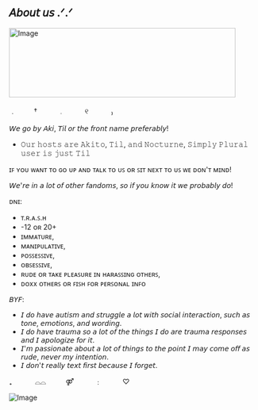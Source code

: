 ## 𝘈𝘣𝘰𝘶𝘵 𝘶𝘴 .ᐟ.ᐟ

<img width="456" height="140" alt="Image" src="https://github.com/user-attachments/assets/e0c6a2e2-55d1-453d-ae74-5869f7fcee3e" />

﹒　    　 †　　　    𓈒　   　　୧　    　　₎

𝘞𝘦 𝘨𝘰 𝘣𝘺 𝘈𝘬𝘪, 𝘛𝘪𝘭 𝘰𝘳 𝘵𝘩𝘦 𝘧𝘳𝘰𝘯𝘵 𝘯𝘢𝘮𝘦 𝘱𝘳𝘦𝘧𝘦𝘳𝘢𝘣𝘭𝘺!  　 　 　 　 　 　
- 𝙾𝚞𝚛 𝚑𝚘𝚜𝚝𝚜 𝚊𝚛𝚎 𝙰𝚔𝚒𝚝𝚘, 𝚃𝚒𝚕, 𝚊𝚗𝚍 𝙽𝚘𝚌𝚝𝚞𝚛𝚗𝚎, 𝚂𝚒𝚖𝚙𝚕𝚢 𝙿𝚕𝚞𝚛𝚊𝚕 𝚞𝚜𝚎𝚛 𝚒𝚜 𝚓𝚞𝚜𝚝 𝚃𝚒𝚕
 
ɪꜰ ʏᴏᴜ ᴡᴀɴᴛ ᴛᴏ ɢᴏ ᴜᴘ ᴀɴᴅ ᴛᴀʟᴋ ᴛᴏ ᴜꜱ ᴏʀ ꜱɪᴛ ɴᴇxᴛ ᴛᴏ ᴜꜱ ᴡᴇ ᴅᴏɴ'ᴛ ᴍɪɴᴅ!

𝘞𝘦'𝘳𝘦 𝘪𝘯 𝘢 𝘭𝘰𝘵 𝘰𝘧 𝘰𝘵𝘩𝘦𝘳 𝘧𝘢𝘯𝘥𝘰𝘮𝘴, 𝘴𝘰 𝘪𝘧 𝘺𝘰𝘶 𝘬𝘯𝘰𝘸 𝘪𝘵 𝘸𝘦 𝘱𝘳𝘰𝘣𝘢𝘣𝘭𝘺 𝘥𝘰!

ᴅɴɪ:
- ᴛ.ʀ.ᴀ.ꜱ.ʜ
- -12 ᴏʀ 20+
- ɪᴍᴍᴀᴛᴜʀᴇ,
- ᴍᴀɴɪᴘᴜʟᴀᴛɪᴠᴇ,
- ᴘᴏꜱꜱᴇꜱꜱɪᴠᴇ,
- ᴏʙꜱᴇꜱꜱɪᴠᴇ,
- ʀᴜᴅᴇ ᴏʀ ᴛᴀᴋᴇ ᴘʟᴇᴀꜱᴜʀᴇ ɪɴ ʜᴀʀᴀꜱꜱɪɴɢ ᴏᴛʜᴇʀꜱ,
- ᴅᴏxx ᴏᴛʜᴇʀꜱ ᴏʀ ꜰɪꜱʜ ꜰᴏʀ ᴘᴇʀꜱᴏɴᴀʟ ɪɴꜰᴏ

𝘉𝘠𝘍: 
- 𝘐 𝘥𝘰 𝘩𝘢𝘷𝘦 𝘢𝘶𝘵𝘪𝘴𝘮 𝘢𝘯𝘥 𝘴𝘵𝘳𝘶𝘨𝘨𝘭𝘦 𝘢 𝘭𝘰𝘵 𝘸𝘪𝘵𝘩 𝘴𝘰𝘤𝘪𝘢𝘭 𝘪𝘯𝘵𝘦𝘳𝘢𝘤𝘵𝘪𝘰𝘯, 𝘴𝘶𝘤𝘩 𝘢𝘴 𝘵𝘰𝘯𝘦, 𝘦𝘮𝘰𝘵𝘪𝘰𝘯𝘴, 𝘢𝘯𝘥 𝘸𝘰𝘳𝘥𝘪𝘯𝘨.
- 𝘐 𝘥𝘰 𝘩𝘢𝘷𝘦 𝘵𝘳𝘢𝘶𝘮𝘢 𝘴𝘰 𝘢 𝘭𝘰𝘵 𝘰𝘧 𝘵𝘩𝘦 𝘵𝘩𝘪𝘯𝘨𝘴 𝘐 𝘥𝘰 𝘢𝘳𝘦 𝘵𝘳𝘢𝘶𝘮𝘢 𝘳𝘦𝘴𝘱𝘰𝘯𝘴𝘦𝘴 𝘢𝘯𝘥 𝘐 𝘢𝘱𝘰𝘭𝘰𝘨𝘪𝘻𝘦 𝘧𝘰𝘳 𝘪𝘵. 
- 𝘐'𝘮 𝘱𝘢𝘴𝘴𝘪𝘰𝘯𝘢𝘵𝘦 𝘢𝘣𝘰𝘶𝘵 𝘢 𝘭𝘰𝘵 𝘰𝘧 𝘵𝘩𝘪𝘯𝘨𝘴 𝘵𝘰 𝘵𝘩𝘦 𝘱𝘰𝘪𝘯𝘵 𝘐 𝘮𝘢𝘺 𝘤𝘰𝘮𝘦 𝘰𝘧𝘧 𝘢𝘴 𝘳𝘶𝘥𝘦, 𝘯𝘦𝘷𝘦𝘳 𝘮𝘺 𝘪𝘯𝘵𝘦𝘯𝘵𝘪𝘰𝘯. 
- 𝘐 𝘥𝘰𝘯'𝘵 𝘳𝘦𝘢𝘭𝘭𝘺 𝘵𝘦𝘹𝘵 𝘧𝘪𝘳𝘴𝘵 𝘣𝘦𝘤𝘢𝘶𝘴𝘦 𝘐 𝘧𝘰𝘳𝘨𝘦𝘵.

  
₊　 　　⌓⌓ 　   　  ⚤⠀　  　﹕　　 ♡


![Image](https://github.com/user-attachments/assets/b6796c53-2b05-4cdd-9ad4-407874250227)
